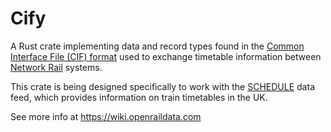 # Cify

A Rust crate implementing data and record types found in the [Common Interface File (CIF) format](https://wiki.openraildata.com/index.php/CIF_File_Format) used to exchange timetable information between [Network Rail](https://www.networkrail.co.uk/) systems.

This crate is being designed specifically to work with the [SCHEDULE](https://wiki.openraildata.com/index.php?title=SCHEDULE) data feed, which provides information on train timetables in the UK.

See more info at https://wiki.openraildata.com
